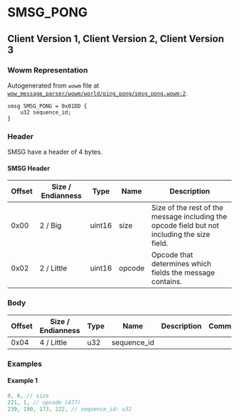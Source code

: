 # SMSG_PONG

## Client Version 1, Client Version 2, Client Version 3

### Wowm Representation

Autogenerated from `wowm` file at [`wow_message_parser/wowm/world/ping_pong/smsg_pong.wowm:2`](https://github.com/gtker/wow_messages/tree/main/wow_message_parser/wowm/world/ping_pong/smsg_pong.wowm#L2).
```rust,ignore
smsg SMSG_PONG = 0x01DD {
    u32 sequence_id;
}
```
### Header

SMSG have a header of 4 bytes.

#### SMSG Header

| Offset | Size / Endianness | Type   | Name   | Description |
| ------ | ----------------- | ------ | ------ | ----------- |
| 0x00   | 2 / Big           | uint16 | size   | Size of the rest of the message including the opcode field but not including the size field.|
| 0x02   | 2 / Little        | uint16 | opcode | Opcode that determines which fields the message contains.|

### Body

| Offset | Size / Endianness | Type | Name | Description | Comment |
| ------ | ----------------- | ---- | ---- | ----------- | ------- |
| 0x04 | 4 / Little | u32 | sequence_id |  |  |

### Examples

#### Example 1

```c
0, 6, // size
221, 1, // opcode (477)
239, 190, 173, 222, // sequence_id: u32
```
